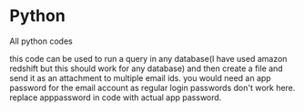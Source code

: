 # Python
All python codes

this code can be used to run a query in any database(I have used amazon redshift but this should work for any database) and then create a file and send it as an attachment to multiple email ids.
you would need an app password for the email account as regular login passwords don't work here.  replace apppassword in code with actual app password.
